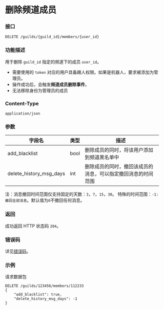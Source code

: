 # 删除频道成员

### 接口

```http
DELETE /guilds/{guild_id}/members/{user_id}
```

### 功能描述

用于删除 `guild_id` 指定的频道下的成员 `user_id`。
- 需要使用的 `token` 对应的用户具备踢人权限。如果是机器人，要求被添加为管理员。
- 操作成功后，会触发**频道成员删除事件**。
- 无法移除身份为管理员的成员

<PrivateDomain/>

### Content-Type
```http
application/json
```

### 参数
| 字段名         | 类型  | 描述                                |
| ------------- | ---- | ------------------------------------|
| add_blacklist | bool | 删除成员的同时，将该用户添加到频道黑名单中 |
| delete_history_msg_days | int | 删除成员的同时，撤回该成员的消息，可以指定撤回消息的时间范围 |

注：消息撤回时间范围仅支持固定的天数：`3`，`7`，`15`，`30`。 特殊的时间范围：`-1: 撤回全部消息`。默认值为`0`不撤回任何消息。

### 返回

成功返回 HTTP 状态码 `204`。

### 错误码

详见[错误码](../error/error.md)。

### 示例

请求数据包

```shell
DELETE /guilds/123456/members/112233
{
    "add_blacklist": true,
    "delete_history_msg_days": -1
}
```
